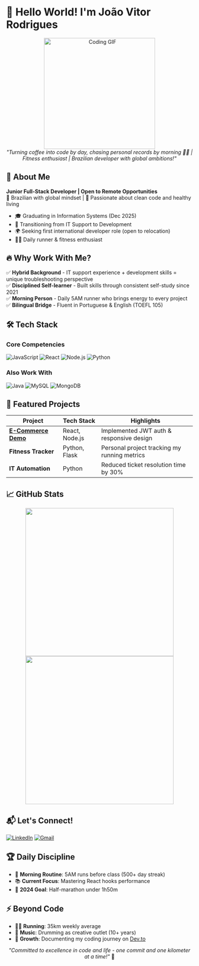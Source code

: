 # 👋 Hello World! I'm João Vitor Rodrigues 

<p align="center">
  <img src="https://media.giphy.com/media/L1R1tvI9svkIWwpVYr/giphy.gif" width="300" alt="Coding GIF">
  <br>
  <em>"Turning coffee into code by day, chasing personal records by morning 🏃‍♂️ | Fitness enthusiast | Brazilian developer with global ambitions!"</em>
</p>

## 🚀 About Me

**Junior Full-Stack Developer | Open to Remote Opportunities**  
📍 Brazilian with global mindset | 🌱 Passionate about clean code and healthy living  

- 🎓 Graduating in Information Systems (Dec 2025)
- 💼 Transitioning from IT Support to Development
- 🌍 Seeking first international developer role (open to relocation)
- 🏃‍♂️ Daily runner & fitness enthusiast

## 🔥 Why Work With Me?

✅ **Hybrid Background** - IT support experience + development skills = unique troubleshooting perspective  
✅ **Disciplined Self-learner** - Built skills through consistent self-study since 2021  
✅ **Morning Person** - Daily 5AM runner who brings energy to every project  
✅ **Bilingual Bridge** - Fluent in Portuguese & English (TOEFL 105)  

## 🛠️ Tech Stack

### **Core Competencies**
![JavaScript](https://img.shields.io/badge/-JavaScript-F7DF1E?logo=javascript&logoColor=black)
![React](https://img.shields.io/badge/-React-61DAFB?logo=react&logoColor=black)
![Node.js](https://img.shields.io/badge/-Node.js-339933?logo=nodedotjs&logoColor=white)
![Python](https://img.shields.io/badge/-Python-3776AB?logo=python&logoColor=white)

### **Also Work With**
![Java](https://img.shields.io/badge/-Java-007396?logo=java&logoColor=white)
![MySQL](https://img.shields.io/badge/-MySQL-4479A1?logo=mysql&logoColor=white)
![MongoDB](https://img.shields.io/badge/-MongoDB-47A248?logo=mongodb&logoColor=white)

## 🌟 Featured Projects

| Project | Tech Stack | Highlights |
|---------|------------|-------------|
| **[E-Commerce Demo](link)** | React, Node.js | Implemented JWT auth & responsive design |
| **Fitness Tracker** | Python, Flask | Personal project tracking my running metrics |
| **IT Automation** | Python | Reduced ticket resolution time by 30% |

## 📈 GitHub Stats

<p align="center">
  <img src="https://github-readme-stats.vercel.app/api?username=Jones0611&show_icons=true&theme=radical&hide_border=true" width="400">
  <img src="https://github-readme-streak-stats.herokuapp.com?user=Jones0611&theme=dark&hide_border=true" width="400">
</p>

## 📬 Let's Connect!

[![LinkedIn](https://img.shields.io/badge/-LinkedIn-0077B5?logo=linkedin&logoColor=white)](your-linkedin)
[![Gmail](https://img.shields.io/badge/-Email-D14836?logo=gmail&logoColor=white)](mailto:your-email)

## 🏆 Daily Discipline

- 🌅 **Morning Routine**: 5AM runs before class (500+ day streak)
- 📚 **Current Focus**: Mastering React hooks performance
- 🎯 **2024 Goal**: Half-marathon under 1h50m

## ⚡ Beyond Code

- 🏃‍♂️ **Running**: 35km weekly average
- 🥁 **Music**: Drumming as creative outlet (10+ years)
- 🌱 **Growth**: Documenting my coding journey on [Dev.to](link)

<p align="center">
  <em>"Committed to excellence in code and life - one commit and one kilometer at a time!"</em> 🚀
</p>
